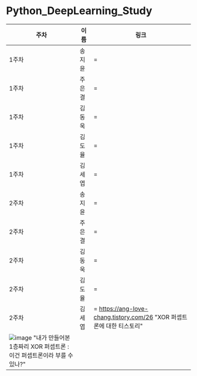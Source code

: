 # Python_DeepLearning_Study
|주차|이름|링크|
|---|---|---|
|1주차|송지윤|=|
|1주차|주은결|=|
|1주차|김동욱|=|
|1주차|김도율|=|
|1주차|김세엽|=|
|2주차|송지윤|=|
|2주차|주은결|=|
|2주차|김동욱|=|
|2주차|김도율|=|ㅇㄹㅇㄹㄴㄹ
|2주차|김세엽|= https://ang-love-chang.tistory.com/26 "XOR 퍼셉트론에 대한 티스토리"
               ![image](https://github.com/user-attachments/assets/23eff274-70e4-457c-a368-ac5381d7a0f7) "내가 만들어본 1층짜리 XOR 퍼셉트론 : 이건 퍼셉트론이라 부를 수 있나?"|
